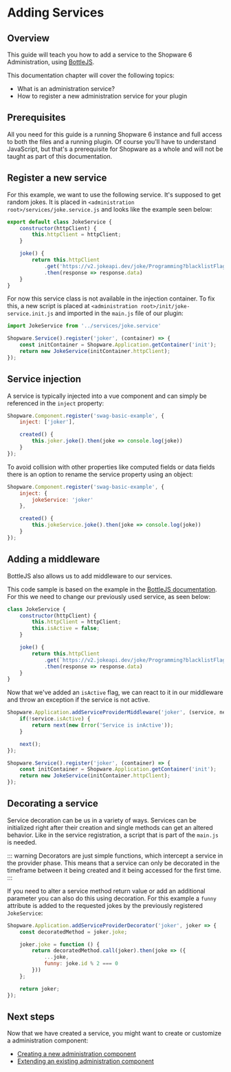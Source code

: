 # Adding Services

## Overview

This guide will teach you how to add a service to the Shopware 6 Administration, using [BottleJS](https://github.com/young-steveo/bottlejs).

This documentation chapter will cover the following topics:

* What is an administration service?
* How to register a new administration service for your plugin

## Prerequisites

All you need for this guide is a running Shopware 6 instance and full access to both the files and a running plugin. Of course you'll have to understand JavaScript, but that's a prerequisite for Shopware as a whole and will not be taught as part of this documentation.

## Register a new service

For this example, we want to use the following service. It's supposed to get random jokes. It is placed in `<administration root>/services/joke.service.js` and looks like the example seen below:

```javascript
export default class JokeService {
    constructor(httpClient) {
        this.httpClient = httpClient;
    }

    joke() {
        return this.httpClient
            .get('https://v2.jokeapi.dev/joke/Programming?blacklistFlags=nsfw,religious,political')
            .then(response => response.data)
    }
}
```

For now this service class is not available in the injection container. To fix this, a new script is placed at `<administration root>/init/joke-service.init.js` and imported in the `main.js` file of our plugin:

```javascript
import JokeService from '../services/joke.service'

Shopware.Service().register('joker', (container) => {
    const initContainer = Shopware.Application.getContainer('init');
    return new JokeService(initContainer.httpClient);
});
```

## Service injection

A service is typically injected into a vue component and can simply be referenced in the `inject` property:

```javascript
Shopware.Component.register('swag-basic-example', {
    inject: ['joker'],

    created() {
        this.joker.joke().then(joke => console.log(joke))
    }
});
```

To avoid collision with other properties like computed fields or data fields there is an option to rename the service property using an object:

```javascript
Shopware.Component.register('swag-basic-example', {
    inject: {
        jokeService: 'joker'
    },

    created() {
        this.jokeService.joke().then(joke => console.log(joke))
    }
});
```

## Adding a middleware

BottleJS also allows us to add middleware to our services.

This code sample is based on the example in the [BottleJS documentation](https://github.com/young-steveo/bottlejs#middlewarename-func). For this we need to change our previously used service, as seen below:

```javascript
class JokeService {
    constructor(httpClient) {
        this.httpClient = httpClient;
        this.isActive = false;
    }

    joke() {
        return this.httpClient
            .get(`https://v2.jokeapi.dev/joke/Programming?blacklistFlags=nsfw,religious,political`)
            .then(response => response.data)
    }
}
```

Now that we've added an `isActive` flag, we can react to it in our middleware and throw an exception if the service is not active.

```javascript
Shopware.Application.addServiceProviderMiddleware('joker', (service, next) => {
    if(!service.isActive) {
        return next(new Error('Service is inActive'));
    }

    next();
});

Shopware.Service().register('joker', (container) => {
    const initContainer = Shopware.Application.getContainer('init');
    return new JokeService(initContainer.httpClient);
});
```

## Decorating a service

Service decoration can be us in a variety of ways. Services can be initialized right after their creation and single methods can get an altered behavior. Like in the service registration, a script that is part of the `main.js` is needed.

::: warning
Decorators are just simple functions, which intercept a service in the provider phase. This means that a service can only be decorated in the timeframe between it being created and it being accessed for the first time.
:::

If you need to alter a service method return value or add an additional parameter you can also do this using decoration. For this example a `funny` attribute is added to the requested jokes by the previously registered `JokeService`:

```javascript
Shopware.Application.addServiceProviderDecorator('joker', joker => {
    const decoratedMethod = joker.joke;

    joker.joke = function () {
        return decoratedMethod.call(joker).then(joke => ({
            ...joke,
            funny: joke.id % 2 === 0
        }))
    };

    return joker;
});
```

## Next steps

Now that we have created a service, you might want to create or customize a administration component:

* [Creating a new administration component](add-custom-component)
* [Extending an existing administration component](customizing-components)
